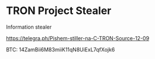 # TRON Project Stealer
Information stealer

https://telegra.ph/Pishem-stiller-na-C-TRON-Source-12-09

BTC: 14ZamBii6M83miiK11qN8UiExL7qfXojk6
